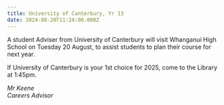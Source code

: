 ```yaml
---
title: University of Canterbury, Yr 13
date: 2024-08-20T11:24:00.000Z
---
```

A student Adviser from University of Canterbury will visit Whanganui High School on Tuesday 20 August, to assist students to plan their course for next year.  

If University of Canterbury is your 1st choice for 2025, come to the Library at 1:45pm.

*Mr Keene  
Careers Advisor*

